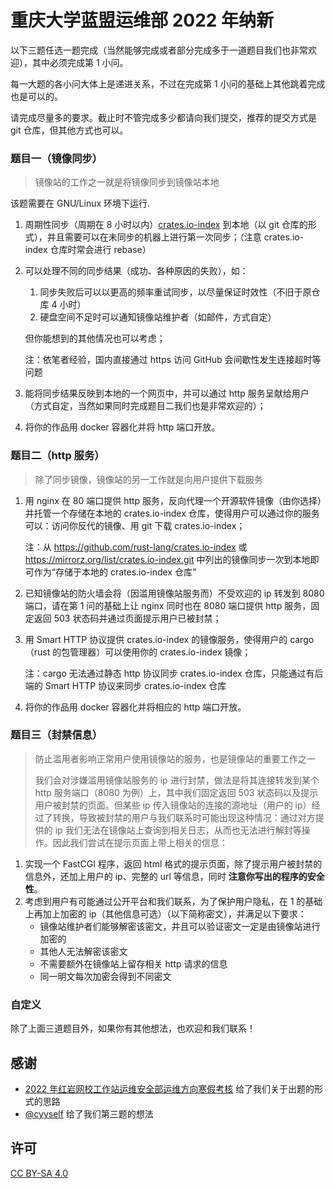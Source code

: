 # 重庆大学蓝盟运维部 2022 年纳新

以下三题任选一题完成（当然能够完成或者部分完成多于一道题目我们也非常欢迎），其中必须完成第 1 小问。

每一大题的各小问大体上是递进关系，不过在完成第 1 小问的基础上其他跳着完成也是可以的。

请完成尽量多的要求。截止时不管完成多少都请向我们提交，推荐的提交方式是 git 仓库，但其他方式也可以。

### 题目一（镜像同步）

> 镜像站的工作之一就是将镜像同步到镜像站本地

该题需要在 GNU/Linux 环境下运行.

1. 周期性同步（周期在 8 小时以内）[crates.io-index](https://github.com/rust-lang/crates.io-index) 到本地（以 git 仓库的形式），并且需要可以在未同步的机器上进行第一次同步；（注意 crates.io-index 仓库时常会进行 rebase）
2. 可以处理不同的同步结果（成功、各种原因的失败），如：

    1. 同步失败后可以以更高的频率重试同步，以尽量保证时效性（不旧于原仓库 4 小时）
    2. 硬盘空间不足时可以通知镜像站维护者（如邮件，方式自定）

    但你能想到的其他情况也可以考虑；

    注：依笔者经验，国内直接通过 https 访问 GitHub 会间歇性发生连接超时等问题

3. 能将同步结果反映到本地的一个网页中，并可以通过 http 服务呈献给用户（方式自定，当然如果同时完成题目二我们也是非常欢迎的）；
4. 将你的作品用 docker 容器化并将 http 端口开放。

### 题目二（http 服务）

> 除了同步镜像，镜像站的另一工作就是向用户提供下载服务

1. 用 nginx 在 80 端口提供 http 服务，反向代理一个开源软件镜像（由你选择）并托管一个存储在本地的 crates.io-index 仓库，使得用户可以通过你的服务可以：访问你反代的镜像、用 git 下载 crates.io-index；

    注：从 <https://github.com/rust-lang/crates.io-index> 或 <https://mirrorz.org/list/crates.io-index.git> 中列出的镜像同步一次到本地即可作为“存储于本地的 crates.io-index 仓库”

2. 已知镜像站的防火墙会将（因滥用镜像站服务而）不受欢迎的 ip 转发到 8080 端口，请在第 1 问的基础上让 nginx 同时也在 8080 端口提供 http 服务，固定返回 503 状态码并通过页面提示用户已被封禁；
3. 用 Smart HTTP 协议提供 crates.io-index 的镜像服务，使得用户的 cargo（rust 的包管理器）可以使用你的 crates.io-index 镜像；
   
    注：cargo 无法通过静态 http 协议同步 crates.io-index 仓库，只能通过有后端的 Smart HTTP 协议来同步 crates.io-index 仓库

4. 将你的作品用 docker 容器化并将相应的 http 端口开放。

### 题目三（封禁信息）

> 防止滥用者影响正常用户使用镜像站的服务，也是镜像站的重要工作之一
>
> 我们会对涉嫌滥用镜像站服务的 ip 进行封禁，做法是将其连接转发到某个 http 服务端口（8080 为例）上，其中我们固定返回 503 状态码以及提示用户被封禁的页面。但某些 ip 传入镜像站的连接的源地址（用户的 ip）经过了转换，导致被封禁的用户与我们联系时可能出现这种情况：通过对方提供的 ip 我们无法在镜像站上查询到相关日志，从而也无法进行解封等操作。因此我们尝试在提示页面上带上相关的信息：

1. 实现一个 FastCGI 程序，返回 html 格式的提示页面，除了提示用户被封禁的信息外，还加上用户的 ip、完整的 url 等信息，同时 **注意你写出的程序的安全性**。
2. 考虑到用户有可能通过公开平台和我们联系，为了保护用户隐私，在 1 的基础上再加上加密的 ip（其他信息可选）（以下简称密文），并满足以下要求：
   - 镜像站维护者们能够解密该密文，并且可以验证密文一定是由镜像站进行加密的
   - 其他人无法解密该密文
   - 不需要额外在镜像站上留存相关 http 请求的信息
   - 同一明文每次加密会得到不同密文

### 自定义

除了上面三道题目外，如果你有其他想法，也欢迎和我们联系！

## 感谢

- [2022 年红岩网校工作站运维安全部运维方向寒假考核](https://github.com/qwqVictor/Redrock-SRE-2022-Ops-Winter-Assessment) 给了我们关于出题的形式的思路
- [@cyyself](https://github.com/cyyself) 给了我们第三题的想法

## 许可

[CC BY-SA 4.0](https://creativecommons.org/licenses/by-sa/4.0/deed.zh)
